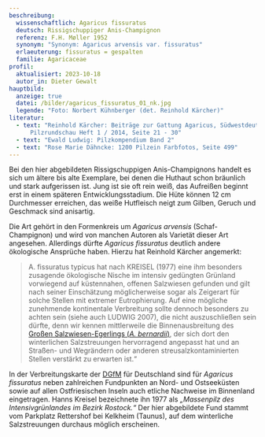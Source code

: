 ```yaml
---
beschreibung:
  wissenschaftlich: Agaricus fissuratus
  deutsch: Rissigschuppiger Anis-Champignon
  referenz: F.H. Møller 1952
  synonym: "Synonym: Agaricus arvensis var. fissuratus"
  erlaeuterung: fissuratus = gespalten
  familie: Agaricaceae
profil:
  aktualisiert: 2023-10-18
  autor_in: Dieter Gewalt
hauptbild:
  anzeige: true
  datei: /bilder/agaricus_fissuratus_01_nk.jpg
  legende: "Foto: Norbert Kühnberger (det. Reinhold Kärcher)"
literatur:
  - text: "Reinhold Kärcher: Beiträge zur Gattung Agaricus, Südwestdeutsche
      Pilzrundschau Heft 1 / 2014, Seite 21 - 30"
  - text: "Ewald Ludwig: Pilzkompendium Band 2"
  - text: "Rose Marie Dähncke: 1200 Pilzein Farbfotos, Seite 499"
---
```

Bei den hier abgebildeten Rissigschuppigen Anis-Champignons handelt es sich um ältere bis alte Exemplare, bei denen die Huthaut schon bräunlich und stark aufgerissen ist. Jung ist sie oft rein weiß, das Aufreißen beginnt erst in einem späteren Entwicklungsstadium. Die Hüte können 12 cm Durchmesser erreichen, das weiße Hutfleisch neigt zum Gilben, Geruch und Geschmack sind anisartig.

Die Art gehört in den  Formenkreis um *Agaricus arvensis* (Schaf-Champignon) und wird von  manchen Autoren als Varietät dieser Art angesehen. Allerdings dürfte *Agaricus fissuratus* deutlich andere ökologische Ansprüche haben. Hierzu hat Reinhold Kärcher angemerkt:

> A. fissuratus typicus hat nach KREISEL (1977) eine ihm besonders zusagende ökologische Nische im intensiv gedüngten Grünland vorwiegend auf küstennahen, offenen Salzwiesen gefunden und gilt nach seiner Einschätzung möglicherweise sogar als Zeigerart für solche Stellen mit extremer Eutrophierung. Auf eine mögliche zunehmende kontinentale Verbreitung sollte dennoch besonders zu achten sein (siehe auch LUDWIG 2007), die nicht auszuschließen sein dürfte, denn wir kennen mittlerweile die Binnenausbreitung des [Großen Salzwiesen-Egerlings (*A. bernardii*)](/pilze/agaricus-bernardii-salzwiesen-egerling), der sich dort den winterlichen Salzstreuungen hervorragend angepasst hat und an Straßen- und Wegrändern oder anderen streusalzkontaminierten Stellen verstärkt zu erwarten ist.“

In der Verbreitungskarte der [DGfM](DGfM "Glossar") für Deutschland sind für *Agaricus fissuratus* neben zahlreichen Fundpunkten an Nord- und Ostseeküsten sowie auf allen Ostfriesischen Inseln auch etliche Nachweise im Binnenland eingetragen. Hanns Kreisel bezeichnete ihn 1977 als *„Massenpilz des Intensivgrünlandes im Bezirk Rostock.“* Der hier abgebildete Fund stammt vom Parkplatz Rettershof bei Kelkheim (Taunus), auf dem winterliche Salzstreuungen durchaus möglich erscheinen.